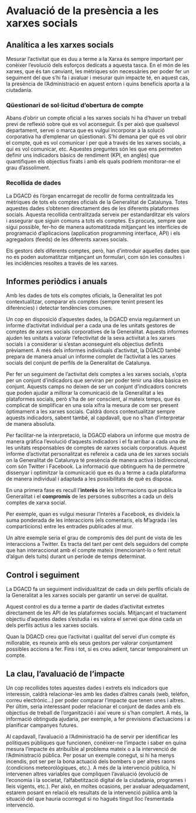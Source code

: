 
# Avaluació de la presència a les xarxes socials

## Analítica a les xarxes socials
Mesurar l’activitat que es duu a terme a la Xarxa és sempre important per conèixer l’evolució dels esforços dedicats a aquesta tasca. En el món de les xarxes, que és tan canviant, les mètriques són necessàries per poder fer un seguiment del que s’hi fa i avaluar i mesurar quin impacte té, en aquest cas, la presència de l’Administració en aquest entorn i quins beneficis aporta a la ciutadania.

### Qüestionari de sol·licitud d’obertura de compte
Abans d’obrir un compte oficial a les xarxes socials hi ha d’haver un treball previ de reflexió sobre què es vol aconseguir. És per això que qualsevol departament, servei o marca que es vulgui incorporar a la solució corporativa ha d’emplenar un qüestionari. S’hi demana per què es vol obrir el compte, què es vol comunicar i per
què a través de les xarxes socials, a qui es vol comunicar, etc. Aquestes preguntes són les que ens permeten definir uns indicadors bàsics de rendiment (KPI, en anglès) que quantifiquen els objectius fixats i amb els quals podríem monitorar-ne el grau d’assoliment.

### Recollida de dades
La  DGACD és l’òrgan encarregat de recollir de forma centralitzada les mètriques de tots els comptes oficials de la Generalitat de Catalunya. Totes aquestes dades s’obtenen directament des de les diferents plataformes socials.
Aquesta recollida centralitzada serveix per estandarditzar els valors i assegurar que siguin comuns a tots els comptes. Es procura, sempre que sigui possible, fer-ho de manera automatitzada mitjançant les interfícies de programació d’aplicacions (application programming interface, API) i els agregadors (feeds) de les diferents xarxes socials.

Els gestors dels diferents comptes, però, han d’introduir aquelles dades que no es poden automatitzar mitjançant un formulari, com són les consultes i les incidències resoltes a través de les xarxes.

## Informes periòdics i anuals
Amb les dades de tots els comptes oficials, la Generalitat les pot contextualitzar, comparar els comptes (sempre tenint present les diferències) i detectar tendències comunes.

Un cop en disposició d’aquestes dades, la DGACD envia regularment un informe d’activitat individual per a cada una de les unitats gestores de comptes de xarxes socials corporatives de la Generalitat. Aquests informes ajuden les unitats a valorar l’efectivitat de la seva activitat a les xarxes socials i a considerar si s’estan aconseguint els objectius definits prèviament. A més dels informes individuals d’activitat, la DGACD també prepara de manera anual un informe complet de l’activitat a les xarxes socials del conjunt de perfils de la Generalitat de Catalunya.

Per fer un seguiment de l’activitat dels comptes a les xarxes socials, s’opta per un conjunt d’indicadors que serviran per poder tenir una idea bàsica en conjunt. Aquests camps no deixen de ser un conjunt d’indicadors concrets que poden ajudar a millorar la comunicació de la Generalitat a les plataformes socials, però s’ha de ser conscient, al mateix temps, que és complicat de simplificar en una sola xifra la mesura de com ser present òptimament a les xarxes socials. Caldrà doncs contextualitzar sempre aquests indicadors, sabent també, al capdavall, que no s’han d’interpretar de manera absoluta.

Per facilitar-ne la interpretació, la DGACD elabora un informe que mostra de manera gràfica l’evolució d’aquests indicadors i el fa arribar a cada una de les unitats responsables de comptes de xarxes socials corporatius. Aquest informe d’activitat personalitzat es refereix a cada una de les xarxes socials on la Generalitat de Catalunya té presència de manera activa i bidireccional, com són Twitter i Facebook. La informació que obtinguem ha de permetre dissenyar i optimitzar la comunicació que es du a terme a cada plataforma de manera individual i adaptada a les possibilitats de què es disposa.

En una primera fase es recull l’**interès** de les informacions que publica la Generalitat i el **compromís** de les persones subscrites a cada un dels comptes de xarxa social.

Per exemple, quan es vulgui mesurar l’interès a Facebook, es divideix la suma ponderada de les interaccions (els comentaris, els M’agrada i les comparticions) entre les entrades publicades al mur.

Un altre exemple seria el grau de compromís des del punt de vista de les interaccions a Twitter. Es tracta del tant per cent dels seguidors del compte que han interaccionat amb el compte mateix (mencionant-lo o fent retuit d’algun dels tuits) durant un període de temps determinat.

## Control i seguiment
La DGACD fa un seguiment individualitzat de cada un dels perfils oficials de la Generalitat a les xarxes socials per garantir un servei de qualitat.

Aquest control es du a terme a partir de dades d’activitat extretes directament de les API de les plataformes socials. Mitjançant el tractament objectiu d’aquetes dades s’estudia i es valora el servei que dóna cada un dels perfils actius a les xarxes socials.

Quan la DGACD creu que l’activitat i qualitat del servei d’un compte és millorable, es reuneix amb els seus gestors per valorar conjuntament possibles accions a fer. Fins i tot, si es creu adient, tancar temporalment un compte.

## La clau, l’avaluació de l’impacte
Un cop recollides totes aquestes dades i extrets els indicadors que interessin, caldrà relacionar-les amb les dades d’altres canals (web, telèfon, correu electrònic...) per poder comparar l’impacte que tenen unes i altres. Per últim, seria interessant poder relacionar el conjunt de dades amb els objectius de treball de l’organització i així veure si s’han complert. A més, la informació obtinguda ajudaria, per exemple, a fer previsions d’actuacions i a planificar campanyes futures.

Al capdavall, l’avaluació a l’Administració ha de servir per identificar les polítiques públiques que funcionen, conèixer-ne l’impacte i saber en quina mesura l’impacte és atribuïble al problema mateix o a la intervenció de l’Administració pública. Per posar un exemple conegut, si hi ha menys incendis, pot ser per la bona actuació dels bombers o per altres raons (condicions meteorològiques, etc.). A més de la intervenció pública, hi intervenen altres variables que compliquen l’avaluació (evolució de l’economia i la societat, l’alfabetització digital de la ciutadania, programes i lleis vigents, etc.). Per això, en moltes ocasions, per avaluar adequadament, estarem posant en relació els resultats de la intervenció pública amb la situació del que hauria ocorregut si no hagués tingut lloc l’esmentada intervenció.
